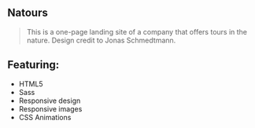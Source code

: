 ## Natours

> This is a one-page landing site of a company that offers tours in the nature. Design credit to Jonas Schmedtmann.

## Featuring:

- HTML5
- Sass
- Responsive design
- Responsive images
- CSS Animations
